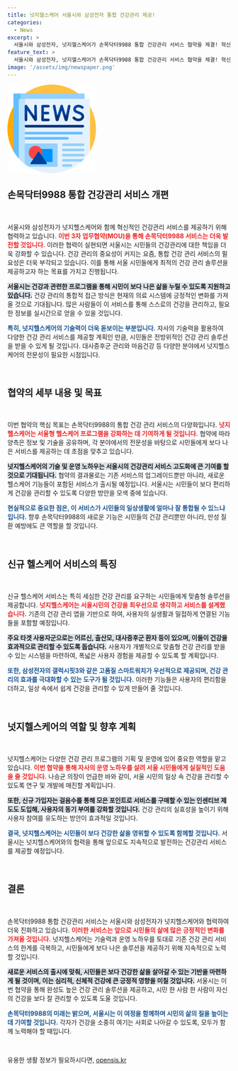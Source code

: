 ```yaml
---
title: 넛지헬스케어 서울시와 삼성전자 통합 건강관리 제공!
categories:
  - News
excerpt: >
  서울시와 삼성전자, 넛지헬스케어가 손목닥터9988 통합 건강관리 서비스 협약을 체결! 혁신적인 기술력이 담긴 새로운 헬스케어 솔루션이 сентября 출시 예정, 시민들의 건강한 생활을 지원합니다. 스마트워치로 건강관리에 날개를 달다!
feature_text: >
  서울시와 삼성전자, 넛지헬스케어가 손목닥터9988 통합 건강관리 서비스 협약을 체결! 혁신적인 기술력이 담긴 새로운 헬스케어 솔루션이 сентября 출시 예정, 시민들의 건강한 생활을 지원합니다. 스마트워치로 건강관리에 날개를 달다!
image: '/assets/img/newspaper.png'
---
```


<p><img src="/assets/img/newspaper.png" alt="kimp 속보" /></p>

<h2 data-ke-size="size26">손목닥터9988 통합 건강관리 서비스 개편</h2>

<p data-ke-size="size16">&nbsp;</p>

<p>서울시와 삼성전자가 넛지헬스케어와 함께 혁신적인 건강관리 서비스를 제공하기 위해 협력하고 있습니다. <b><span style="color: #ee2323;">이번 3자 업무협약(MOU)을 통해 손목닥터9988 서비스는 더욱 발전할 것입니다.</span></b> 이러한 협력이 실현되면 서울시는 시민들의 건강관리에 대한 책임을 더욱 강화할 수 있습니다. 건강 관리의 중요성이 커지는 요즘, 통합 건강 관리 서비스의 필요성은 더욱 부각되고 있습니다. 이를 통해 서울 시민들에게 최적의 건강 관리 솔루션을 제공하고자 하는 목표를 가지고 진행됩니다.</p>

<p><b><span style="background-color: #21538527;">서울시는 건강과 관련한 프로그램을 통해 시민이 보다 나은 삶을 누릴 수 있도록 지원하고 있습니다.</span></b> 건강 관리의 통합적 접근 방식은 현재의 의료 시스템에 긍정적인 변화를 가져올 것으로 기대됩니다. 많은 사람들이 이 서비스를 통해 스스로의 건강을 관리하고, 필요한 정보를 실시간으로 얻을 수 있을 것입니다.</p>

<p><b><span style="color: #1a5490;">특히, 넛지헬스케어의 기술력이 더욱 돋보이는 부분입니다.</span></b> 자사의 기술력을 활용하여 다양한 건강 관리 서비스를 제공할 계획인 만큼, 시민들은 전방위적인 건강 관리 솔루션을 받을 수 있게 될 것입니다. 대사증후군 관리와 마음건강 등 다양한 분야에서 넛지헬스케어의 전문성이 필요한 시점입니다.</p>

<p data-ke-size="size16">&nbsp;</p>

<h2 data-ke-size="size26">협약의 세부 내용 및 목표</h2>

<p data-ke-size="size16">&nbsp;</p>

<p>이번 협약의 핵심 목표는 손목닥터9988의 통합 건강 관리 서비스의 다양화입니다. <b><span style="color: #ee2323;">넛지헬스케어는 서울형 헬스케어 프로그램을 강화하는 데 기여하게 될 것입니다.</span></b> 협약에 따라 양측은 정보 및 기술을 공유하며, 각 분야에서의 전문성을 바탕으로 시민들에게 보다 나은 서비스를 제공하는 데 초점을 맞추고 있습니다.</p>

<p><b><span style="background-color: #21538527;">넛지헬스케어의 기술 및 운영 노하우는 서울시의 건강관리 서비스 고도화에 큰 기여를 할 것으로 기대됩니다.</span></b> 협약의 결과물로는 기존 서비스의 업그레이드뿐만 아니라, 새로운 헬스케어 기능들이 포함된 서비스가 출시될 예정입니다. 서울시는 시민들이 보다 편리하게 건강을 관리할 수 있도록 다양한 방안을 모색 중에 있습니다.</p>

<p><b><span style="color: #1a5490;">현실적으로 중요한 점은, 이 서비스가 시민들의 일상생활에 얼마나 잘 통합될 수 있느냐입니다.</span></b> 향후 손목닥터9988의 새로운 기능은 시민들의 건강 관리뿐만 아니라, 만성 질환 예방에도 큰 역할을 할 것입니다.</p>

<p data-ke-size="size16">&nbsp;</p>

<h2 data-ke-size="size26">신규 헬스케어 서비스의 특징</h2>

<p data-ke-size="size16">&nbsp;</p>

<p>신규 헬스케어 서비스는 특히 세심한 건강 관리를 요구하는 시민들에게 맞춤형 솔루션을 제공합니다. <b><span style="color: #ee2323;">넛지헬스케어는 서울시민의 건강을 최우선으로 생각하고 서비스를 설계했습니다.</span></b> 기존의 건강 관리 앱을 기반으로 하여, 사용자의 실생활과 밀접하게 연결된 기능들을 포함할 예정입니다. </p>

<p><b><span style="background-color: #21538527;">주요 타겟 사용자군으로는 어르신, 출산모, 대사증후군 환자 등이 있으며, 이들이 건강을 효과적으로 관리할 수 있도록 돕습니다.</span></b> 사용자가 개별적으로 맞춤형 건강 관리를 받을 수 있는 시스템을 마련하여, 폭넓은 사용자 경험을 제공할 수 있도록 할 계획입니다.</p>

<p><b><span style="color: #1a5490;">또한, 삼성전자의 갤럭시핏3와 같은 고품질 스마트워치가 우선적으로 제공되며, 건강 관리의 효과를 극대화할 수 있는 도구가 될 것입니다.</span></b> 이러한 기능들은 사용자의 편리함을 더하고, 일상 속에서 쉽게 건강을 관리할 수 있게 만들어 줄 것입니다.</p>

<p data-ke-size="size16">&nbsp;</p>

<h2 data-ke-size="size26">넛지헬스케어의 역할 및 향후 계획</h2>

<p data-ke-size="size16">&nbsp;</p>

<p>넛지헬스케어는 다양한 건강 관리 프로그램의 기획 및 운영에 있어 중요한 역할을 맡고 있습니다. <b><span style="color: #ee2323;">이번 협약을 통해 자사의 운영 노하우를 살려 서울 시민들에게 실질적인 도움을 줄 것입니다.</span></b> 나승균 의장이 언급한 바와 같이, 서울 시민의 일상 속 건강을 관리할 수 있도록 연구 및 개발에 매진할 계획입니다.</p>

<p><b><span style="background-color: #21538527;">또한, 신규 가입자는 걸음수를 통해 모은 포인트로 서비스를 구매할 수 있는 인센티브 제도도 도입해, 사용자의 동기 부여를 강화할 것입니다.</span></b> 건강 관리의 실효성을 높이기 위해 사용자 참여를 유도하는 방안이 효과적일 것입니다. </p>

<p><b><span style="color: #1a5490;">결국, 넛지헬스케어는 시민들이 보다 건강한 삶을 영위할 수 있도록 함께할 것입니다.</span></b> 서울시는 넛지헬스케어와의 협력을 통해 앞으로도 지속적으로 발전하는 건강관리 서비스를 제공할 예정입니다.</p>

<p data-ke-size="size16">&nbsp;</p>

<h2 data-ke-size="size26">결론</h2>

<p data-ke-size="size16">&nbsp;</p>

<p>손목닥터9988 통합 건강관리 서비스는 서울시와 삼성전자가 넛지헬스케어와 협력하여 더욱 진화하고 있습니다. <b><span style="color: #ee2323;">이러한 서비스는 앞으로 시민들의 삶에 많은 긍정적인 변화를 가져올 것입니다.</span></b> 넛지헬스케어는 기술력과 운영 노하우를 토대로 기존 건강 관리 서비스의 한계를 극복하고, 시민들에게 보다 나은 솔루션을 제공하기 위해 지속적으로 노력할 것입니다.</p>

<p><b><span style="background-color: #21538527;">새로운 서비스의 출시에 맞춰, 시민들은 보다 건강한 삶을 살아갈 수 있는 기반을 마련하게 될 것이며, 이는 심리적, 신체적 건강에 큰 긍정적 영향을 미칠 것입니다.</span></b> 서울시는 이번 협약을 통해 완성도 높은 건강 관리 솔루션을 제공하고, 시민 한 사람 한 사람이 자신의 건강을 보다 잘 관리할 수 있도록 도울 것입니다.</p>

<p><b><span style="color: #1a5490;">손목닥터9988의 미래는 밝으며, 서울시는 이 여정을 함께하며 시민의 삶의 질을 높이는 데 기여할 것입니다.</span></b> 각자가 건강을 소중히 여기는 사회로 나아갈 수 있도록, 모두가 함께 노력해야 할 때입니다.</p>

<p data-ke-size="size16">&nbsp;</p>
유용한 생활 정보가 필요하시다면, <a href="https://opensis.kr" rel="dofollow">opensis.kr</a>


